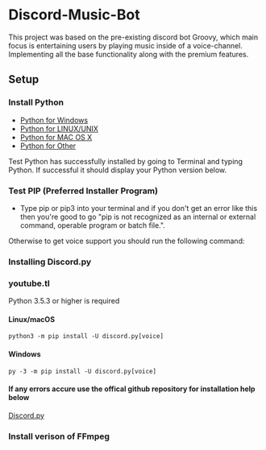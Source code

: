 # Discord-Music-Bot

This project was based on the pre-existing discord bot Groovy, 
which main focus is entertaining users by playing music inside of a voice-channel.
Implementing all the base functionality along with the premium features.

## Setup ##
 ### Install Python ###
  * [Python for Windows](https://www.python.org/downloads/windows/)
  * [Python for LINUX/UNIX](https://www.python.org/downloads/source/)
  * [Python for MAC OS X](https://www.python.org/downloads/mac-osx/)
  * [Python for Other](https://www.python.org/download/other/)
 
Test Python has successfully installed by going to Terminal and typing Python. If successful it should display your Python version below.

### Test PIP (Preferred Installer Program) ###
  * Type pip or pip3 into your terminal and if you don't get an error like this then you're good to go "pip is not recognized as an internal or external command, 
  operable program or batch file.".

Otherwise to get voice support you should run the following command:

### Installing Discord.py ###

### youtube.tl ###

Python 3.5.3 or higher is required 

#### Linux/macOS ####
```python3 -m pip install -U discord.py[voice] ```

#### Windows ####
``` py -3 -m pip install -U discord.py[voice] ```

#### If any errors accure use the offical github repository for installation help below ###
[Discord.py](https://github.com/Rapptz/discord.py)

### Install verison of FFmpeg ###
